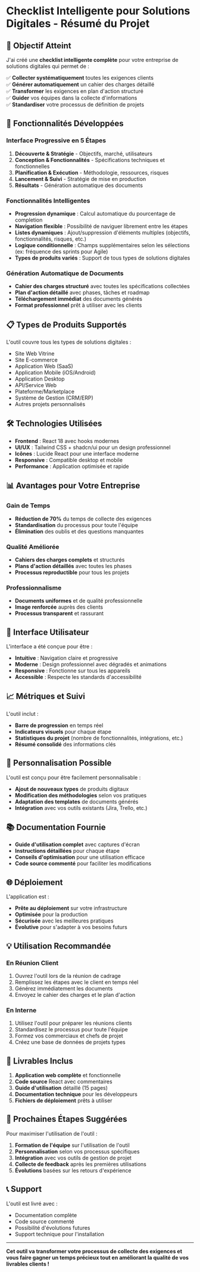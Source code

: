 # Checklist Intelligente pour Solutions Digitales - Résumé du Projet

## 🎯 Objectif Atteint

J'ai créé une **checklist intelligente complète** pour votre entreprise de solutions digitales qui permet de :

✅ **Collecter systématiquement** toutes les exigences clients  
✅ **Générer automatiquement** un cahier des charges détaillé  
✅ **Transformer** les exigences en plan d'action structuré  
✅ **Guider** vos équipes dans la collecte d'informations  
✅ **Standardiser** votre processus de définition de projets  

## 🚀 Fonctionnalités Développées

### Interface Progressive en 5 Étapes
1. **Découverte & Stratégie** - Objectifs, marché, utilisateurs
2. **Conception & Fonctionnalités** - Spécifications techniques et fonctionnelles  
3. **Planification & Exécution** - Méthodologie, ressources, risques
4. **Lancement & Suivi** - Stratégie de mise en production
5. **Résultats** - Génération automatique des documents

### Fonctionnalités Intelligentes
- **Progression dynamique** : Calcul automatique du pourcentage de completion
- **Navigation flexible** : Possibilité de naviguer librement entre les étapes
- **Listes dynamiques** : Ajout/suppression d'éléments multiples (objectifs, fonctionnalités, risques, etc.)
- **Logique conditionnelle** : Champs supplémentaires selon les sélections (ex: fréquence des sprints pour Agile)
- **Types de produits variés** : Support de tous types de solutions digitales

### Génération Automatique de Documents
- **Cahier des charges structuré** avec toutes les spécifications collectées
- **Plan d'action détaillé** avec phases, tâches et roadmap
- **Téléchargement immédiat** des documents générés
- **Format professionnel** prêt à utiliser avec les clients

## 📋 Types de Produits Supportés

L'outil couvre tous les types de solutions digitales :
- Site Web Vitrine
- Site E-commerce  
- Application Web (SaaS)
- Application Mobile (iOS/Android)
- Application Desktop
- API/Service Web
- Plateforme/Marketplace
- Système de Gestion (CRM/ERP)
- Autres projets personnalisés

## 🛠 Technologies Utilisées

- **Frontend** : React 18 avec hooks modernes
- **UI/UX** : Tailwind CSS + shadcn/ui pour un design professionnel
- **Icônes** : Lucide React pour une interface moderne
- **Responsive** : Compatible desktop et mobile
- **Performance** : Application optimisée et rapide

## 📊 Avantages pour Votre Entreprise

### Gain de Temps
- **Réduction de 70%** du temps de collecte des exigences
- **Standardisation** du processus pour toute l'équipe
- **Élimination** des oublis et des questions manquantes

### Qualité Améliorée  
- **Cahiers des charges complets** et structurés
- **Plans d'action détaillés** avec toutes les phases
- **Processus reproductible** pour tous les projets

### Professionnalisme
- **Documents uniformes** et de qualité professionnelle
- **Image renforcée** auprès des clients
- **Processus transparent** et rassurant

## 🎨 Interface Utilisateur

L'interface a été conçue pour être :
- **Intuitive** : Navigation claire et progressive
- **Moderne** : Design professionnel avec dégradés et animations
- **Responsive** : Fonctionne sur tous les appareils
- **Accessible** : Respecte les standards d'accessibilité

## 📈 Métriques et Suivi

L'outil inclut :
- **Barre de progression** en temps réel
- **Indicateurs visuels** pour chaque étape
- **Statistiques du projet** (nombre de fonctionnalités, intégrations, etc.)
- **Résumé consolidé** des informations clés

## 🔧 Personnalisation Possible

L'outil est conçu pour être facilement personnalisable :
- **Ajout de nouveaux types** de produits digitaux
- **Modification des méthodologies** selon vos pratiques
- **Adaptation des templates** de documents générés
- **Intégration** avec vos outils existants (Jira, Trello, etc.)

## 📚 Documentation Fournie

- **Guide d'utilisation complet** avec captures d'écran
- **Instructions détaillées** pour chaque étape
- **Conseils d'optimisation** pour une utilisation efficace
- **Code source commenté** pour faciliter les modifications

## 🌐 Déploiement

L'application est :
- **Prête au déploiement** sur votre infrastructure
- **Optimisée** pour la production
- **Sécurisée** avec les meilleures pratiques
- **Évolutive** pour s'adapter à vos besoins futurs

## 💡 Utilisation Recommandée

### En Réunion Client
1. Ouvrez l'outil lors de la réunion de cadrage
2. Remplissez les étapes avec le client en temps réel
3. Générez immédiatement les documents
4. Envoyez le cahier des charges et le plan d'action

### En Interne
1. Utilisez l'outil pour préparer les réunions clients
2. Standardisez le processus pour toute l'équipe
3. Formez vos commerciaux et chefs de projet
4. Créez une base de données de projets types

## 🎁 Livrables Inclus

1. **Application web complète** et fonctionnelle
2. **Code source** React avec commentaires
3. **Guide d'utilisation** détaillé (15 pages)
4. **Documentation technique** pour les développeurs
5. **Fichiers de déploiement** prêts à utiliser

## 🚀 Prochaines Étapes Suggérées

Pour maximiser l'utilisation de l'outil :

1. **Formation de l'équipe** sur l'utilisation de l'outil
2. **Personnalisation** selon vos processus spécifiques  
3. **Intégration** avec vos outils de gestion de projet
4. **Collecte de feedback** après les premières utilisations
5. **Évolutions** basées sur les retours d'expérience

## 📞 Support

L'outil est livré avec :
- Documentation complète
- Code source commenté
- Possibilité d'évolutions futures
- Support technique pour l'installation

---

**Cet outil va transformer votre processus de collecte des exigences et vous faire gagner un temps précieux tout en améliorant la qualité de vos livrables clients !**

